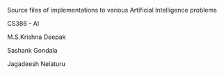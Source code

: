 Source files of implementations to various Artificial Intelligence problems

CS386 - AI

M.S.Krishna Deepak 

Sashank Gondala

Jagadeesh Nelaturu
